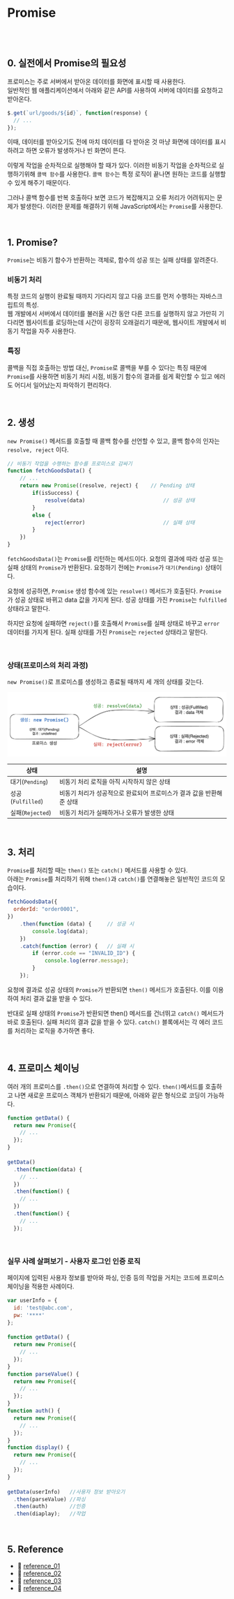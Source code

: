 # Promise

<br/><br/>

## 0. 실전에서 Promise의 필요성
프로미스는 주로 서버에서 받아온 데이터를 화면에 표시할 때 사용한다.<br/>
일반적인 웹 애플리케이션에서 아래와 같은 API를 사용하여 서버에 데이터를 요청하고 받아온다.

```javascript
$.get(`url/goods/${id}`, function(response) {
  // ...
});
```

이때, 데이터를 받아오기도 전에 마치 데이터를 다 받아온 것 마냥 화면에 데이터를 표시하려고 하면 오류가 발생하거나 빈 화면이 뜬다.

이렇게 작업을 순차적으로 실행해야 할 때가 있다. 이러한 비동기 작업을 순차적으로 실행하기위해 `콜백 함수`를 사용한다. `콜백 함수`는 특정 로직이 끝나면 원하는 코드를 실행할 수 있게 해주기 때문이다.

그러나 콜백 함수를 반복 호출하다 보면 코드가 복잡해지고 오류 처리가 어려워지는 문제가 발생한다. 이러한 문제를 해결하기 위해 JavaScript에서는 `Promise`를 사용한다.

<br/>

## 1. Promise?
`Promise`는 비동기 함수가 반환하는 객체로, 함수의 성공 또는 실패 상태를 알려준다. 

### 비동기 처리
특정 코드의 실행이 완료될 때까지 기다리지 않고 다음 코드를 먼저 수행하는 자바스크립트의 특성.<br/>
웹 개발에서 서버에서 데이터를 불러올 시간 동안 다른 코드를 실행하지 않고 가만히 기다리면 웹사이트를 로딩하는데 시간이 굉장히 오래걸리기 때문에, 웹사이트 개발에서 비동기 작업을 자주 사용한다.

### 특징
콜백을 직접 호출하는 방법 대신, `Promise`로 콜백을 부를 수 있다는 특징 때문에 `Promise`를 사용하면 비동기 처리 시점, 비동기 함수의 결과를 쉽게 확인할 수 있고 에러도 어디서 일어났는지 파악하기 편리하다.

<br/>

## 2. 생성
`new Promise()` 메서드를 호출할 때 콜백 함수를 선언할 수 있고, 콜백 함수의 인자는 `resolve, reject` 이다.

```javascript
// 비동기 작업을 수행하는 함수를 프로미스로 감싸기
function fetchGoodsData() {
	// ...
	return new Promise((resolve, reject) {    // Pending 상태
		if(isSuccess) {
			resolve(data)                         // 성공 상태
		}
		else {
			reject(error)                         // 실패 상태
		}
	})
}
```

`fetchGoodsData()`는 `Promise`를 리턴하는 메서드이다. 요청의 결과에 따라 성공 또는 실패 상태의 `Promise`가 반환된다. 요청하기 전에는 `Promise`가 `대기(Pending)` 상태이다. <br/>

요청에 성공하면, `Promise` 생성 함수에 있는 `resolve()` 메서드가 호출된다. `Promise`가 성공 상태로 바뀌고 data 값을 가지게 된다. 성공 상태를 가진 `Promise`는 `fulfilled` 상태라고 말한다.<br/>
    
하지만 요청에 실패하면 `reject()`를 호출해서 `Promise`를 실패 상태로 바꾸고 `error` 데이터를 가지게 된다. 실패 상태를 가진 `Promise`는 `rejected` 상태라고 말한다.<br/>

<br/>

### 상태(프로미스의 처리 과정)
`new Promise()`로 프로미스를 생성하고 종료될 때까지 세 개의 상태를 갖는다.

![promise.png](./img/promise_state.png)

|상태|설명|
|------|---|
|대기(`Pending`)|비동기 처리 로직을 아직 시작하지 않은 상태|
|성공(`Fulfilled`)|비동기 처리가 성공적으로 완료되어 프로미스가 결과 값을 반환해준 상태|
|실패(`Rejected`)|비동기 처리가 실패하거나 오류가 발생한 상태|

<br/>

## 3. 처리
`Promise`를 처리할 때는 `then()` 또는 `catch()` 메서드를 사용할 수 있다. <br/>
아래는 `Promise`를 처리하기 위해 `then()`과 `catch()`를 연결해놓은 일반적인 코드의 모습이다.

```javascript
fetchGoodsData({
  orderId: "order0001",                           
})
    .then(function (data) {     // 성공 시
        console.log(data);  
    })
    .catch(function (error) {   // 실패 시
        if (error.code == "INVALID_ID") {
            console.log(error.message);
        }
    });
```

요청에 결과로 성공 상태의 `Promise`가 반환되면 `then()` 메서드가 호출된다. 이를 이용하여 처리 결과 값을 받을 수 있다. <br/>

반대로 실패 상태의 `Promise`가 반환되면 then() 메서드를 건너뛰고 `catch()` 메서드가 바로 호출된다. 실패 처리의 결과 값을 받을 수 있다. `catch()` 블록에서는 각 에러 코드를 처리하는 로직을 추가하면 좋다.

<br/>

## 4. 프로미스 체이닝
여러 개의 프로미스를 `.then()`으로 연결하여 처리할 수 있다. `then()`메서드를 호출하고 나면 새로운 프로미스 객체가 반환되기 때문에, 아래와 같은 형식으로 코딩이 가능하다.

```javascript
function getData() {
  return new Promise({
    // ...
  });
}

getData()
  .then(function(data) {
    // ...
  })
  .then(function() {
    // ...
  })
  .then(function() {
    // ...
  });
```

<br/>

### 실무 사례 살펴보기 - 사용자 로그인 인증 로직
페이지에 입력된 사용자 정보를 받아와 파싱, 인증 등의 작업을 거치는 코드에 프로미스 체이닝을 적용한 사례이다.

```javascript
var userInfo = {
  id: 'test@abc.com',
  pw: '****'
};

function getData() {
  return new Promise({
    // ...
  });
}
function parseValue() {
  return new Promise({
    // ...
  });
}
function auth() {
  return new Promise({
    // ...
  });
}
function display() {
  return new Promise({
    // ...
  });
}

getData(userInfo)   //사용자 정보 받아오기
  .then(parseValue) //파싱
  .then(auth)       //인증
  .then(diaplay);   //작업
```

<br/>

## 5. Reference
- 🔗 [reference_01](https://developer.mozilla.org/ko/docs/Web/JavaScript/Reference/Global_Objects/Promise)
- 🔗 [reference_02](https://joshua1988.github.io/web-development/javascript/javascript-asynchronous-operation/)
- 🔗 [reference_03](https://joshua1988.github.io/web-development/javascript/promise-for-beginners/)
- 🔗 [reference_04](https://blog.tossbusiness.com/articles/dev-8)